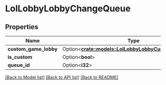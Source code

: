 # LolLobbyLobbyChangeQueue

## Properties

Name | Type | Description | Notes
------------ | ------------- | ------------- | -------------
**custom_game_lobby** | Option<[**crate::models::LolLobbyLobbyCustomGameLobby**](LolLobbyLobbyCustomGameLobby.md)> |  | [optional]
**is_custom** | Option<**bool**> |  | [optional]
**queue_id** | Option<**i32**> |  | [optional]

[[Back to Model list]](../README.md#documentation-for-models) [[Back to API list]](../README.md#documentation-for-api-endpoints) [[Back to README]](../README.md)


